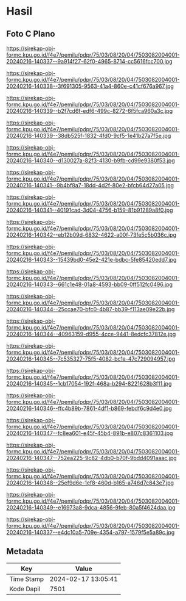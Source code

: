 # Hasil

## Foto C Plano

https://sirekap-obj-formc.kpu.go.id/f4e7/pemilu/pdpr/75/03/08/20/04/7503082004001-20240216-140337--9a914f27-62f0-4965-8714-cc5616fcc700.jpg

https://sirekap-obj-formc.kpu.go.id/f4e7/pemilu/pdpr/75/03/08/20/04/7503082004001-20240216-140338--3f691305-9563-41a4-860e-c41cf676a967.jpg

https://sirekap-obj-formc.kpu.go.id/f4e7/pemilu/pdpr/75/03/08/20/04/7503082004001-20240216-140339--b2f7cd6f-edf6-499c-8272-6f5fca960a3c.jpg

https://sirekap-obj-formc.kpu.go.id/f4e7/pemilu/pdpr/75/03/08/20/04/7503082004001-20240216-140339--38db525f-1832-4fd0-9cf5-1e41b27a7f5e.jpg

https://sirekap-obj-formc.kpu.go.id/f4e7/pemilu/pdpr/75/03/08/20/04/7503082004001-20240216-140340--d130027a-82f3-4130-b9fb-cd99e9380f53.jpg

https://sirekap-obj-formc.kpu.go.id/f4e7/pemilu/pdpr/75/03/08/20/04/7503082004001-20240216-140341--9b4bf8a7-18dd-4d2f-80e2-bfcb64d27a05.jpg

https://sirekap-obj-formc.kpu.go.id/f4e7/pemilu/pdpr/75/03/08/20/04/7503082004001-20240216-140341--40191cad-3d04-4756-b159-81b91289a8f0.jpg

https://sirekap-obj-formc.kpu.go.id/f4e7/pemilu/pdpr/75/03/08/20/04/7503082004001-20240216-140342--eb12b09d-6832-4622-a00f-73fe5c5b036c.jpg

https://sirekap-obj-formc.kpu.go.id/f4e7/pemilu/pdpr/75/03/08/20/04/7503082004001-20240216-140343--15439bd0-45e2-421e-bdbc-5fe85420edd7.jpg

https://sirekap-obj-formc.kpu.go.id/f4e7/pemilu/pdpr/75/03/08/20/04/7503082004001-20240216-140343--661c1e48-01a8-4593-bb09-0ff512fc0496.jpg

https://sirekap-obj-formc.kpu.go.id/f4e7/pemilu/pdpr/75/03/08/20/04/7503082004001-20240216-140344--25ccae70-bfc0-4b87-bb39-f113ae09e22b.jpg

https://sirekap-obj-formc.kpu.go.id/f4e7/pemilu/pdpr/75/03/08/20/04/7503082004001-20240216-140344--40963159-d955-4cce-9441-8edcfc37812e.jpg

https://sirekap-obj-formc.kpu.go.id/f4e7/pemilu/pdpr/75/03/08/20/04/7503082004001-20240216-140345--7c535327-75f5-4082-bc1a-47c729094957.jpg

https://sirekap-obj-formc.kpu.go.id/f4e7/pemilu/pdpr/75/03/08/20/04/7503082004001-20240216-140345--1cb17054-192f-468a-b294-8221628b3f11.jpg

https://sirekap-obj-formc.kpu.go.id/f4e7/pemilu/pdpr/75/03/08/20/04/7503082004001-20240216-140346--ffc4b89b-7861-4df1-b869-febdf6c9d4e0.jpg

https://sirekap-obj-formc.kpu.go.id/f4e7/pemilu/pdpr/75/03/08/20/04/7503082004001-20240216-140347--fc8ea601-e45f-45b4-891b-e807c8361103.jpg

https://sirekap-obj-formc.kpu.go.id/f4e7/pemilu/pdpr/75/03/08/20/04/7503082004001-20240216-140347--752ea225-9c82-4db0-b70f-9bdd4091aaac.jpg

https://sirekap-obj-formc.kpu.go.id/f4e7/pemilu/pdpr/75/03/08/20/04/7503082004001-20240216-140348--25ef9d6e-1ef8-460d-b165-a746d7c843e7.jpg

https://sirekap-obj-formc.kpu.go.id/f4e7/pemilu/pdpr/75/03/08/20/04/7503082004001-20240216-140349--e16973a8-9dca-4856-9feb-80a5f4624daa.jpg

https://sirekap-obj-formc.kpu.go.id/f4e7/pemilu/pdpr/75/03/08/20/04/7503082004001-20240216-140337--e4dc10a5-709e-4354-a797-1579f5e5a89c.jpg


## Metadata

| Key        | Value               |
| ---------- | ------------------- |
| Time Stamp | 2024-02-17 13:05:41 |
| Kode Dapil | 7501                |



